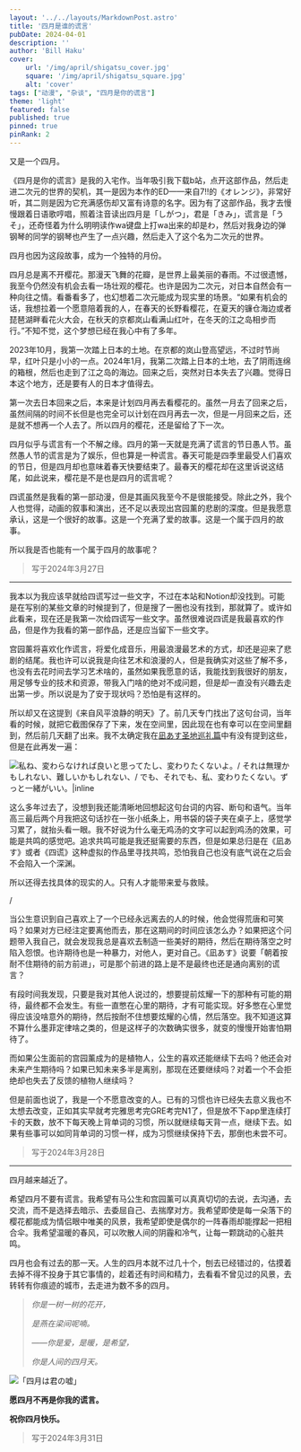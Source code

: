 ```yaml
---
layout: '../../layouts/MarkdownPost.astro'
title: '四月是谁的谎言'
pubDate: 2024-04-01
description: ''
author: 'Bill Haku'
cover:
    url: '/img/april/shigatsu_cover.jpg'
    square: '/img/april/shigatsu_square.jpg'
    alt: 'cover'
tags: ["动漫", "杂谈", "四月是你的谎言"]
theme: 'light'
featured: false
published: true
pinned: true
pinRank: 2
---
```


又是一个四月。

《四月是你的谎言》是我的入宅作。当年吸引我下载b站，点开这部作品，然后走进二次元的世界的契机，其一是因为本作的ED——来自7!!的《オレンジ》，非常好听，其二则是因为它充满感伤却又富有诗意的名字。因为有了这部作品，我才去慢慢跟着日语歌哼唱，照着注音读出四月是「しがつ」，君是「きみ」，谎言是「うそ」，还奇怪着为什么明明读作wa键盘上打wa出来的却是わ，然后对我身边的弹钢琴的同学的钢琴也产生了一点兴趣，然后走入了这个名为二次元的世界。

四月也因为这段故事，成为一个独特的月份。

四月总是离不开樱花。那漫天飞舞的花瓣，是世界上最美丽的春雨。不过很遗憾，我至今仍然没有机会去看一场壮观的樱花。也许是因为二次元，对日本自然会有一种向往之情。看番看多了，也幻想着二次元能成为现实里的场景。“如果有机会的话，我想拉着一个愿意陪着我的人，在春天的长野看樱花，在夏天的镰仓海边或者琵琶湖畔看花火大会，在秋天的京都岚山看满山红叶，在冬天的江之岛相步而行。”不知不觉，这个梦想已经在我心中有了多年。

2023年10月，我第一次踏上日本的土地。在京都的岚山登高望远，不过时节尚早，红叶只是小小的一点。2024年1月，我第二次踏上日本的土地，去了阴雨连绵的箱根，然后也走到了江之岛的海边。回来之后，突然对日本失去了兴趣。觉得日本这个地方，还是要有人的日本才值得去。

第一次去日本回来之后，本来是计划四月再去看樱花的。虽然一月去了回来之后，虽然间隔的时间不长但是也完全可以计划在四月再去一次，但是一月回来之后，还是就不想再一个人去了。所以四月的樱花，还是留给了下一次。

四月似乎与谎言有一个不解之缘。四月的第一天就是充满了谎言的节日愚人节。虽然愚人节的谎言是为了娱乐，但也算是一种谎言。春天可能是四季里最受人们喜欢的节日，但是四月却也意味着春天快要结束了。最春天的樱花却在这里诉说这结尾，如此说来，樱花是不是也是四月的谎言呢？

四谎虽然是我看的第一部动漫，但是其画风我至今不是很能接受。除此之外，我个人也觉得，动画的叙事和演出，还不足以表现出宫园薰的悲剧的深度。但是我愿意承认，这是一个很好的故事。这是一个充满了爱的故事。这是一个属于四月的故事。

所以我是否也能有一个属于四月的故事呢？

> 写于2024年3月27日

---

我本以为我应该早就给四谎写过一些文字，不过在本站和Notion却没找到。可能是在写别的某些文章的时候提到了，但是搜了一圈也没有找到，那就算了。或许如此看来，现在还是我第一次给四谎写一些文字。虽然很难说四谎是我最喜欢的作品，但是作为我看的第一部作品，还是应当留下一些文字。

宫园薰将喜欢化作谎言，将爱化成音乐，用最浪漫最艺术的方式，却还是迎来了悲剧的结尾。我也许可以说我是向往艺术和浪漫的人，但是我确实对这些了解不多，也没有去花时间去学习艺术啥的，虽然如果我愿意的话，我能找到我很好的朋友，用足够专业的技术和资源，带我入门啥的绝对不成问题，但是却一直没有兴趣去走出第一步。所以说是为了安于现状吗？恐怕是有这样的。

所以却又在这提到《来自风平浪静的明天》了。前几天专门找出了这句台词，当年看的时候，就把它截图保存了下来，发在空间里，因此现在也有幸可以在空间里翻到，然后前几天翻了出来。我不太确定我在[凪あす圣地巡礼篇](/posts/japan_s1e7)中有没有提到这些，但是在此再发一遍：

![私ね、変わらなければ良いと思ってたし、変わりたくないよ。/ それは無理かもしれない、難しいかもしれない、/ でも、それでも、私、変わりたくない。ずっと一緒がいい。|inline](https://blog.hakubill.tech/img/april/nagi_quote.jpg)

这么多年过去了，没想到我还能清晰地回想起这句台词的内容、断句和语气。当年高三最后两个月我把这句话抄在一张小纸条上，用书袋的袋子夹在桌子上，感觉学习累了，就抬头看一眼。我不好说为什么毫无鸡汤的文字可以起到鸡汤的效果，可能是共鸣的感觉吧。追求共鸣可能是我还挺需要的东西，但是如果总归是在《凪あす》或者《四谎》这种虚拟的作品里寻找共鸣，恐怕我自己也没有底气说在之后会不会陷入一个深渊。

所以还得去找具体的现实的人。只有人才能带来爱与救赎。

/

当公生意识到自己喜欢上了一个已经永远离去的人的时候，他会觉得荒唐和可笑吗？如果对方已经注定要离他而去，那在这期间的时间应该怎么办？如果把这个问题带入我自己，就会发现我总是喜欢去制造一些美好的期待，然后在期待落空之时陷入怨恨。也许期待也是一种暴力，对他人，更对自己。《凪あす》说要「朝着按耐不住期待的前方前进」，可是那个前进的路上是不是最终也还是通向离别的谎言？

有段时间我发现，只要是我对其他人说过的，想要提前炫耀一下的那种有可能的期待，最终都不会发生。有些一直憋在心里的期待，才有可能实现。好多憋在心里觉得应该没啥意外的期待，然后按耐不住想要炫耀的心情，然后落空。我不知道这算不算什么墨菲定律啥之类的，但是这样子的次数确实很多，就变的慢慢开始害怕期待了。

而如果公生面前的宫园薰成为的是植物人，公生的喜欢还能继续下去吗？他还会对未来产生期待吗？如果已知未来多半是离别，那现在还要继续吗？对着一个不会拒绝却也失去了反馈的植物人继续吗？

但是前面也说了，我是一个不愿意改变的人。已有的习惯也许已经失去意义我也不太想去改变，正如其实早就考完雅思考完GRE考完N1了，但是放不下app里连续打卡的天数，放不下每天晚上背单词的习惯，所以就继续每天背一点，继续下去。如果有些事可以如同背单词的习惯一样，成为习惯继续保持下去，那倒也未尝不可。

> 写于2024年3月28日

---

四月越来越近了。

希望四月不要有谎言。我希望有马公生和宫园薰可以真真切切的去说，去沟通，去交流，而不是选择去暗示、去委屈自己、去揣摩对方。我希望即使是每一朵落下的樱花都能成为情侣眼中唯美的风景，我希望即使是偶尔的一阵春雨却能撑起一把相合伞。我希望温暖的春风，可以吹散人间的阴霾和冷气，让每一颗跳动的心脏共鸣。

四月也会有过去的那一天。人生的四月本就不过几十个，刨去已经错过的，估摸着去掉不得不投身于其它事情的，趁着还有时间和精力，去看看不曾见过的风景，去转转有你痕迹的城市，去走进为数不多的四月。

> *你是一树一树的花开，*
>
> *是燕在梁间呢喃。*
>
> *——你是爱，是暖，是希望，*
>
> *你是人间的四月天。*

![「四月は君の嘘」](https://blog.hakubill.tech/img/april/shigatsu.jpg)

**愿四月不再是你我的谎言。**

**祝你四月快乐。**

> 写于2024年3月31日
